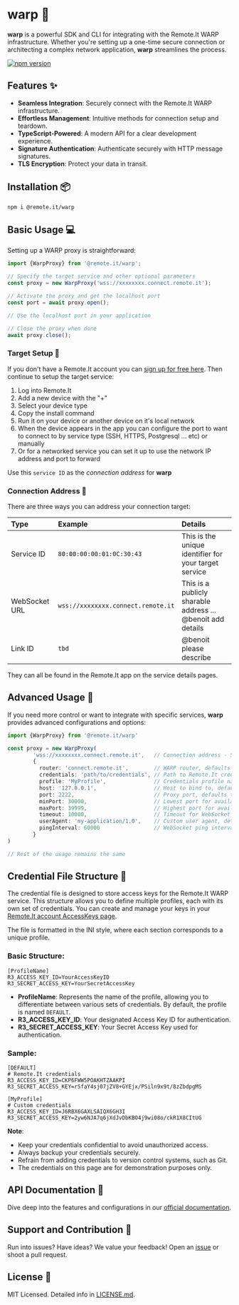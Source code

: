 # warp :rocket:

**warp** is a powerful SDK and CLI for integrating with the Remote.It WARP infrastructure. Whether you're setting up a
one-time secure connection or architecting a complex network application, **warp** streamlines the process.

[![npm version](https://badge.fury.io/js/%40remote.it%2Fwarp.svg)](https://www.npmjs.com/package/@remote.it/warp)

## Features :sparkles:

- **Seamless Integration**: Securely connect with the Remote.It WARP infrastructure.
- **Effortless Management**: Intuitive methods for connection setup and teardown.
- **TypeScript-Powered**: A modern API for a clear development experience.
- **Signature Authentication**: Authenticate securely with HTTP message signatures.
- **TLS Encryption**: Protect your data in transit.

## Installation :package:

```shell
npm i @remote.it/warp
```

## Basic Usage :computer:

Setting up a WARP proxy is straightforward:

```typescript
import {WarpProxy} from '@remote.it/warp';

// Specify the target service and other optional parameters
const proxy = new WarpProxy('wss://xxxxxxxx.connect.remote.it');

// Activate the proxy and get the localhost port
const port = await proxy.open();

// Use the localhost port in your application

// Close the proxy when done
await proxy.close();
```

### Target Setup :dart:

If you don't have a Remote.It account you can [sign up for free here](https://app.remote.it/#/sign-up). Then continue to setup the target service:

1. Log into Remote.It
2. Add a new device with the "+"
3. Select your device type
4. Copy the install command
5. Run it on your device or another device on it's local network
6. When the device appears in the app you can configure the port to want to connect to by service type (SSH, HTTPS, Postgresql ... etc) or manually
7. Or for a networked service you can set it up to use the network IP address and port to forward

Use this `service ID` as the _connection address_ for **warp**

### Connection Address :round_pushpin:

There are three ways you can address your connection target:

| Type | Example | Details |
| :-- | :-- | :-- |
| Service ID | `80:00:00:00:01:0C:30:43` | This is the unique identifier for your target service |
| WebSocket URL | `wss://xxxxxxxx.connect.remote.it` | This is a publicly sharable address ... @benoit add details |
| Link ID | `tbd` | @benoit please describe |

They can all be found in the Remote.It app on the service details pages.

## Advanced Usage :wrench:

If you need more control or want to integrate with specific services, **warp** provides advanced configurations and
options:

```typescript
import {WarpProxy} from '@remote.it/warp'

const proxy = new WarpProxy(
        'wss://xxxxxxxx.connect.remote.it',   // Connection address - Service ID, WebSocket URL, or Link ID
        {
          router: 'connect.remote.it',        // WARP router, defaults to 'connect.remote.it'
          credentials: 'path/to/credentials', // Path to Remote.It credentials file, defaults to ~/.remoteit/credentials
          profile: 'MyProfile',               // Credentials profile name to use, defaults to 'DEFAULT'
          host: '127.0.0.1',                  // Host to bind to, defaults to '127.0.0.1'
          port: 2222,                         // Proxy port, defaults to first available port in the range below
          minPort: 30000,                     // Lowest port for available port search, defaults to 30000
          maxPort: 39999,                     // Highest port for available port search, defaults to 39999
          timeout: 10000,                     // Timeout for WebSocket connection, defaults to 10000 ms
          userAgent: 'my-application/1.0',    // Custom user agent, defaults to 'remoteit-warp/1.0'
          pingInterval: 60000                 // WebSocket ping interval, defaults to 60000 ms
        }
)

// Rest of the usage remains the same
```

## Credential File Structure :key:

The credential file is designed to store access keys for the Remote.It WARP service. This structure allows you to define
multiple profiles, each with its own set of credentials. You can create and manage your keys in your [Remote.It account AccessKeys page](https://link.remote.it/credentials).

The file is formatted in the INI style, where each section corresponds to a unique profile.

### Basic Structure:

```credentials
[ProfileName]
R3_ACCESS_KEY_ID=YourAccessKeyID
R3_SECRET_ACCESS_KEY=YourSecretAccessKey
```

- **ProfileName**: Represents the name of the profile, allowing you to differentiate between various sets of
  credentials. By default, the profile is named `DEFAULT`.
- **R3_ACCESS_KEY_ID**: Your designated Access Key ID for authentication.
- **R3_SECRET_ACCESS_KEY**: Your Secret Access Key used for authentication.

### Sample:

```credentials
[DEFAULT]
# Remote.It credentials
R3_ACCESS_KEY_ID=CKP6FWW5POAKHTZAAKPI
R3_SECRET_ACCESS_KEY=rSfaY4sj07jZV8+GYEjx/PSiln9x9t/8zZbdpgMS

[MyProfile]
# Custom credentials
R3_ACCESS_KEY_ID=J6RBX6GAXLSAIQX6GH3I
R3_SECRET_ACCESS_KEY=2yw6NJA7q6jXdJvDbKBO4j9wi08o/ckR1X8CItUG
```

**Note**:

- Keep your credentials confidential to avoid unauthorized access.
- Always backup your credentials securely.
- Refrain from adding credentials to version control systems, such as Git.
- The credentials on this page are for demonstration purposes only.

## API Documentation :book:

Dive deep into the features and configurations in our [official documentation](https://github.com/remoteit/warp-js).

## Support and Contribution :raising_hand:

Run into issues? Have ideas? We value your feedback! Open an [issue](https://github.com/remoteit/warp-js/issues) or
shoot a pull request.

## License :page_facing_up:

MIT Licensed. Detailed info in [LICENSE.md](LICENSE.md).
